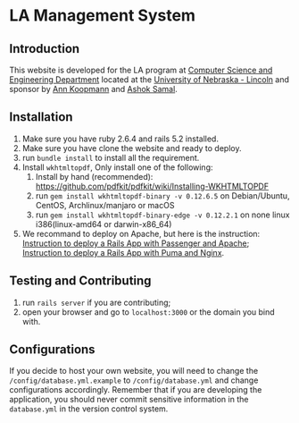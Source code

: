 
# LA Management System

## Introduction
This website is developed for the LA program at [Computer Science and Engineering Department](https://cse.unl.edu/home) located at the [University of Nebraska - Lincoln](https://www.unl.edu) and sponsor by [Ann Koopmann](mailto:akoopmann1@unl.edu) and [Ashok Samal](mailto:samal@cse.unl.edu).

## Installation
1. Make sure you have ruby 2.6.4 and rails 5.2 installed.
2. Make sure you have clone the website and ready to deploy.
3. run `bundle install` to install all the requirement.
4. Install `wkhtmltopdf`, Only install one of the following:
    1) Install by hand (recommended): https://github.com/pdfkit/pdfkit/wiki/Installing-WKHTMLTOPDF
    2) run `gem install wkhtmltopdf-binary -v 0.12.6.5` on Debian/Ubuntu, CentOS, Archlinux/manjaro or macOS
    3) run `gem install wkhtmltopdf-binary-edge -v 0.12.2.1` on none linux i386(linux-amd64 or darwin-x86_64)
4. We recommand to deploy on Apache, but here is the instruction: [Instruction to deploy a Rails App with Passenger and Apache](https://www.digitalocean.com/community/tutorials/how-to-deploy-a-rails-app-with-passenger-and-apache-on-ubuntu-14-04); [Instruction to deploy a Rails App with Puma and Nginx](https://www.digitalocean.com/community/tutorials/how-to-deploy-a-rails-app-with-puma-and-nginx-on-ubuntu-14-04). 

## Testing and Contributing
1. run `rails server` if you are contributing;
2. open your browser and go to `localhost:3000` or the domain you bind with.


## Configurations

If you decide to host your own website, you will need to change the `/config/database.yml.example` to `/config/database.yml` and change configurations accordingly. Remember that if you are developing the application, you should never commit sensitive information in the `database.yml` in the version control system.